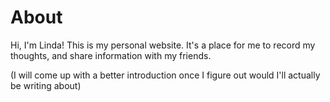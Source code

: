 #   About

Hi, I'm Linda! This is my personal website. It's a place for me to record my thoughts, and share information with my friends. 

(I will come up with a better introduction once I figure out would I'll actually be writing about)
